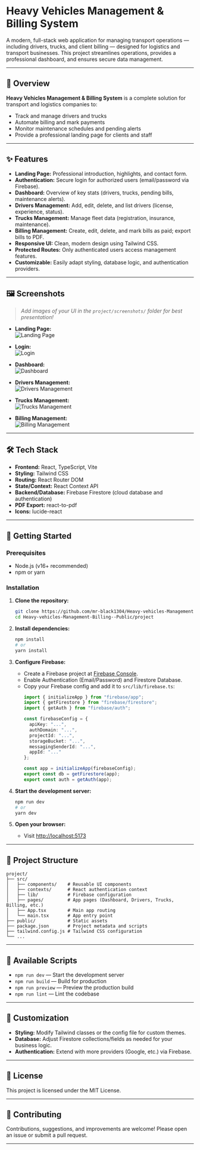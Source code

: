 # Heavy Vehicles Management & Billing System

A modern, full-stack web application for managing transport operations — including drivers, trucks, and client billing — designed for logistics and transport businesses. This project streamlines operations, provides a professional dashboard, and ensures secure data management.

---

## 🚚 Overview

**Heavy Vehicles Management & Billing System** is a complete solution for transport and logistics companies to:
- Track and manage drivers and trucks
- Automate billing and mark payments
- Monitor maintenance schedules and pending alerts
- Provide a professional landing page for clients and staff

---

## ✨ Features

- **Landing Page:** Professional introduction, highlights, and contact form.
- **Authentication:** Secure login for authorized users (email/password via Firebase).
- **Dashboard:** Overview of key stats (drivers, trucks, pending bills, maintenance alerts).
- **Drivers Management:** Add, edit, delete, and list drivers (license, experience, status).
- **Trucks Management:** Manage fleet data (registration, insurance, maintenance).
- **Billing Management:** Create, edit, delete, and mark bills as paid; export bills to PDF.
- **Responsive UI:** Clean, modern design using Tailwind CSS.
- **Protected Routes:** Only authenticated users access management features.
- **Customizable:** Easily adapt styling, database logic, and authentication providers.

---

## 🖼️ Screenshots

> _Add images of your UI in the `project/screenshots/` folder for best presentation!_

- **Landing Page:**  
  ![Landing Page](./screenshots/landing.png)

- **Login:**  
  ![Login](./screenshots/login.png)

- **Dashboard:**  
  ![Dashboard](./screenshots/dashboard.png)

- **Drivers Management:**  
  ![Drivers Management](./screenshots/drivers.png)

- **Trucks Management:**  
  ![Trucks Management](./screenshots/trucks.png)

- **Billing Management:**  
  ![Billing Management](./screenshots/billing.png)

---

## 🛠️ Tech Stack

- **Frontend:** React, TypeScript, Vite
- **Styling:** Tailwind CSS
- **Routing:** React Router DOM
- **State/Context:** React Context API
- **Backend/Database:** Firebase Firestore (cloud database and authentication)
- **PDF Export:** react-to-pdf
- **Icons:** lucide-react

---

## 🚀 Getting Started

### Prerequisites

- Node.js (v16+ recommended)
- npm or yarn

### Installation

1. **Clone the repository:**
   ```bash
   git clone https://github.com/mr-black1304/Heavy-vehicles-Management-Billing--Public.git
   cd Heavy-vehicles-Management-Billing--Public/project
   ```

2. **Install dependencies:**
   ```bash
   npm install
   # or
   yarn install
   ```

3. **Configure Firebase:**
   - Create a Firebase project at [Firebase Console](https://console.firebase.google.com/).
   - Enable Authentication (Email/Password) and Firestore Database.
   - Copy your Firebase config and add it to `src/lib/firebase.ts`:
     ```typescript
     import { initializeApp } from "firebase/app";
     import { getFirestore } from "firebase/firestore";
     import { getAuth } from "firebase/auth";

     const firebaseConfig = {
       apiKey: "...",
       authDomain: "...",
       projectId: "...",
       storageBucket: "...",
       messagingSenderId: "...",
       appId: "..."
     };

     const app = initializeApp(firebaseConfig);
     export const db = getFirestore(app);
     export const auth = getAuth(app);
     ```

4. **Start the development server:**
   ```bash
   npm run dev
   # or
   yarn dev
   ```

5. **Open your browser:**
   - Visit [http://localhost:5173](http://localhost:5173)

---

## 📂 Project Structure

```
project/
├── src/
│   ├── components/    # Reusable UI components
│   ├── contexts/      # React authentication context
│   ├── lib/           # Firebase configuration
│   ├── pages/         # App pages (Dashboard, Drivers, Trucks, Billing, etc.)
│   ├── App.tsx        # Main app routing
│   └── main.tsx       # App entry point
├── public/            # Static assets
├── package.json       # Project metadata and scripts
├── tailwind.config.js # Tailwind CSS configuration
└── ...
```

---

## 🏃 Available Scripts

- `npm run dev` — Start the development server
- `npm run build` — Build for production
- `npm run preview` — Preview the production build
- `npm run lint` — Lint the codebase

---

## 🎨 Customization

- **Styling:** Modify Tailwind classes or the config file for custom themes.
- **Database:** Adjust Firestore collections/fields as needed for your business logic.
- **Authentication:** Extend with more providers (Google, etc.) via Firebase.

---

## 📜 License

This project is licensed under the MIT License.

---

## 🤝 Contributing

Contributions, suggestions, and improvements are welcome! Please open an issue or submit a pull request.

---
